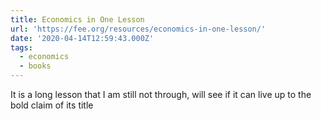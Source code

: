 ```yaml
---
title: Economics in One Lesson
url: 'https://fee.org/resources/economics-in-one-lesson/'
date: '2020-04-14T12:59:43.000Z'
tags:
  - economics
  - books
---
```

It is a long lesson that I am still not through, will see if it can live up to the bold claim of its title
